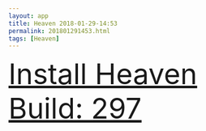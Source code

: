 ```yaml
---
layout: app
title: Heaven 2018-01-29-14:53
permalink: 201801291453.html
tags: [Heaven]
---
```

<div class="pure-g">
    <div class="pure-u-1-1" style="font-size: 4em">
        <a class="pure-button-primary" href="itms-services://?action=download-manifest&url=https%3A%2F%2Flitsungyisigono.github.io%2FTestScript%2Fmanifests%2F201801291453.plist"><i class="fa fa-download" aria-hidden="true"></i>Install Heaven Build: 297</a>
    </div>
</div>
